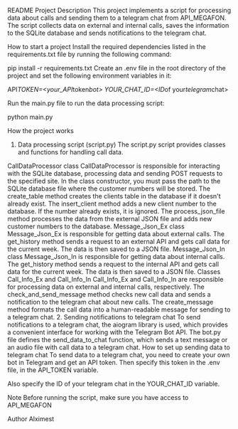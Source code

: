README
Project Description
This project implements a script for processing data about calls and sending them to a telegram chat from API_MEGAFON. The script collects data on external and internal calls, saves the information to the SQLite database and sends notifications to the telegram chat.

How to start a project
Install the required dependencies listed in the requirements.txt file by running the following command:

pip install -r requirements.txt
Create an .env file in the root directory of the project and set the following environment variables in it:

API*TOKEN=<your_API*token*bot>
YOUR_CHAT_ID=<ID*of your*telegram*chat>

Run the main.py file to run the data processing script:

python main.py

How the project works

1. Data processing script (script.py)
   The script.py script provides classes and functions for handling call data.

CallDataProcessor class
CallDataProcessor is responsible for interacting with the SQLite database, processing data and sending POST requests to the specified site.
In the class constructor, you must pass the path to the SQLite database file where the customer numbers will be stored.
The create_table method creates the clients table in the database if it doesn't already exist.
The insert_client method adds a new client number to the database. If the number already exists, it is ignored.
The process_json_file method processes the data from the external JSON file and adds new customer numbers to the database.
Message_Json_Ex class
Message_Json_Ex is responsible for getting data about external calls.
The get_history method sends a request to an external API and gets call data for the current week. The data is then saved to a JSON file.
Message_Json_In class
Message_Json_In is responsible for getting data about internal calls.
The get_history method sends a request to the internal API and gets call data for the current week. The data is then saved to a JSON file.
Classes Call_Info_Ex and Call_Info_In
Call_Info_Ex and Call_Info_In are responsible for processing data on external and internal calls, respectively.
The check_and_send_message method checks new call data and sends a notification to the telegram chat about new calls.
The create_message method formats the call data into a human-readable message for sending to a telegram chat. 2. Sending notifications to telegram chat
To send notifications to a telegram chat, the aiogram library is used, which provides a convenient interface for working with the Telegram Bot API.
The bot.py file defines the send_data_to_chat function, which sends a text message or an audio file with call data to a telegram chat.
How to set up sending data to telegram chat
To send data to a telegram chat, you need to create your own bot in Telegram and get an API token. Then specify this token in the .env file, in the API_TOKEN variable.

Also specify the ID of your telegram chat in the YOUR_CHAT_ID variable.

Note
Before running the script, make sure you have access to API_MEGAFON

Author
Alximest
